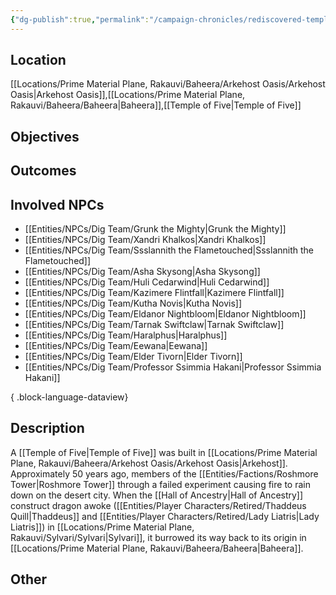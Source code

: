 ```yaml
---
{"dg-publish":true,"permalink":"/campaign-chronicles/rediscovered-temple-of-five/","tags":["Plot","Campaign","Event","Timeline","DigTeam"]}
---
```



## Location
[[Locations/Prime Material Plane, Rakauvi/Baheera/Arkehost Oasis/Arkehost Oasis\|Arkehost Oasis]],[[Locations/Prime Material Plane, Rakauvi/Baheera/Baheera\|Baheera]],[[Temple of Five\|Temple of Five]]

## Objectives

## Outcomes

## Involved NPCs
- [[Entities/NPCs/Dig Team/Grunk the Mighty\|Grunk the Mighty]]
- [[Entities/NPCs/Dig Team/Xandri Khalkos\|Xandri Khalkos]]
- [[Entities/NPCs/Dig Team/Ssslannith the Flametouched\|Ssslannith the Flametouched]]
- [[Entities/NPCs/Dig Team/Asha Skysong\|Asha Skysong]]
- [[Entities/NPCs/Dig Team/Huli Cedarwind\|Huli Cedarwind]]
- [[Entities/NPCs/Dig Team/Kazimere Flintfall\|Kazimere Flintfall]]
- [[Entities/NPCs/Dig Team/Kutha Novis\|Kutha Novis]]
- [[Entities/NPCs/Dig Team/Eldanor Nightbloom\|Eldanor Nightbloom]]
- [[Entities/NPCs/Dig Team/Tarnak Swiftclaw\|Tarnak Swiftclaw]]
- [[Entities/NPCs/Dig Team/Haralphus\|Haralphus]]
- [[Entities/NPCs/Dig Team/Eewana\|Eewana]]
- [[Entities/NPCs/Dig Team/Elder Tivorn\|Elder Tivorn]]
- [[Entities/NPCs/Dig Team/Professor Ssimmia Hakani\|Professor Ssimmia Hakani]]

{ .block-language-dataview}
## Description
A [[Temple of Five\|Temple of Five]] was built in [[Locations/Prime Material Plane, Rakauvi/Baheera/Arkehost Oasis/Arkehost Oasis\|Arkehost]]. Approximately 50 years ago, members of the [[Entities/Factions/Roshmore Tower\|Roshmore Tower]] through a failed experiment causing fire to rain down on the desert city. 
When the [[Hall of Ancestry\|Hall of Ancestry]] construct dragon awoke ([[Entities/Player Characters/Retired/Thaddeus Quill\|Thaddeus]] and [[Entities/Player Characters/Retired/Lady Liatris\|Lady Liatris]]) in [[Locations/Prime Material Plane, Rakauvi/Sylvari/Sylvari\|Sylvari]], it burrowed its way back to its origin in [[Locations/Prime Material Plane, Rakauvi/Baheera/Baheera\|Baheera]]. 
## Other 

